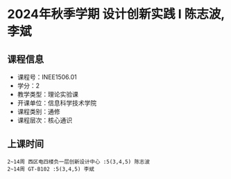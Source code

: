 # 2024年秋季学期 设计创新实践 I 陈志波, 李斌






## 课程信息

- 课程号：INEE1506.01
- 学分：2
- 教学类型：理论实验课
- 开课单位：信息科学技术学院
- 课程类别：通修
- 课程层次：核心通识

## 上课时间

```
2~14周 西区电四楼负一层创新设计中心 :5(3,4,5) 陈志波
2~14周 GT-B102 :5(3,4,5) 李斌
```

